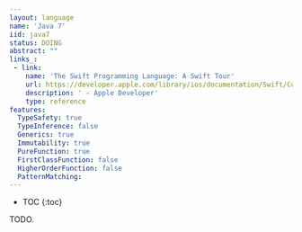```yaml
---
layout: language
name: 'Java 7'
iid: java7
status: DOING
abstract: ""
links_:
 - link:
    name: 'The Swift Programming Language: A Swift Tour'
    url: https://developer.apple.com/library/ios/documentation/Swift/Conceptual/Swift_Programming_Language/GuidedTour.html#//apple_ref/doc/uid/TP40014097-CH2-ID1
    description: ' - Apple Developer'
    type: reference
features:
  TypeSafety: true
  TypeInference: false
  Generics: true
  Immutability: true
  PureFunction: true
  FirstClassFunction: false
  HigherOrderFunction: false
  PatternMatching:
---
```


* TOC
{:toc}

TODO.
